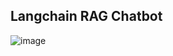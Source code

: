 ## Langchain RAG Chatbot ##
![image](https://github.com/user-attachments/assets/e0c1282d-ab48-449e-973d-5d947d4afff5)
